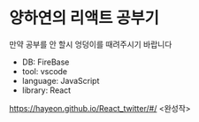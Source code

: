 # 양하연의 리액트 공부기

만약 공부를 안 할시 엉덩이를 때려주시기 바랍니다 
- DB: FireBase
- tool: vscode
- language: JavaScript
- library: React 

https://hayeon.github.io/React_twitter/#/
<완성작>
